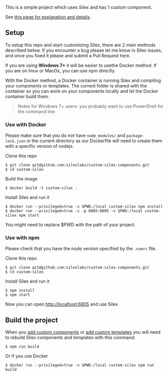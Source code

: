 
This is a simple project which uses Silex and has 1 custom component.

See [this page for explanation and details](https://github.com/silexlabs/Silex/wiki/Create-Silex-components).

## Setup

To setup this repo and start customizing Silex, there are 2 main methods described below. If you encounter a bug please let me know in Silex issues, and once you fixed it please and submit a Pull Request here.

If you are using **Windows 7+** it will be easier to usethe Docker method. If you are on linux or MacOs, you can use npm directly.

With the Docker method, a Docker container is running Silex and compiling your components or templates. The current folder is shared with the container so you can work on your components locally and let the Docker container build them.

> Notes for Windows 7+ users: you probably want to use PowerShell for the command line

### Use with Docker

Please make sure that you do not have `node_modules/` and `package-lock.json` in the current directory as our Dockerfile will need to create them with a specific version of nodejs.


Clone this repo

```
$ git clone git@github.com:silexlabs/custom-silex-components.git
$ cd custom-silex
```

Build the image

```
$ docker build -t custom-silex .
```

Install Silex and run it
```
$ docker run --privileged=true -v $PWD:/local custom-silex npm install
$ docker run --privileged=true -i -p 6805:6805 -v $PWD:/local custom-silex npm start
```

You might need to replace $PWD with the path of your project.

### Use with npm

Please check that you have the node version specified by the `.nvmrc` file.

Clone this repo

```
$ git clone git@github.com:silexlabs/custom-silex-components.git
$ cd custom-silex
```

Install Silex and run it
```
$ npm install
$ npm start
```

Now you can open [http://localhost:6805](http://localhost:6805) and use Silex

## Build the project

When you [add custom components](https://github.com/silexlabs/Silex/wiki/Create-Silex-components) or [add custom templates](https://github.com/silexlabs/Silex/wiki/Create-templates-for-Silex) you will need to rebuild Silex components and templates with this command:

```
$ npm run build
```

Or if you use Docker

```
$ docker run --privileged=true -v $PWD:/local custom-silex npm run build
```
